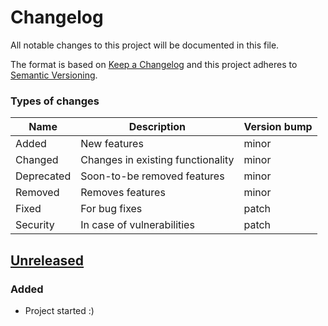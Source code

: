 # Changelog
All notable changes to this project will be documented in this file.

The format is based on [Keep a Changelog] and this project adheres to
[Semantic Versioning].

### Types of changes

| Name       | Description                       | Version bump |
| ---------- | --------------------------------- | ------------ |
| Added      | New features                      | minor        |
| Changed    | Changes in existing functionality | minor        |
| Deprecated | Soon-to-be removed features       | minor        |
| Removed    | Removes features                  | minor        |
| Fixed      | For bug fixes                     | patch        |
| Security   | In case of vulnerabilities        | patch        |

## [Unreleased]
### Added
* Project started :)

[Unreleased]: https://github.com/jacksmith15/changelog/compare/initial..HEAD

[Keep a Changelog]: http://keepachangelog.com/en/1.0.0/
[Semantic Versioning]: http://semver.org/spec/v2.0.0.html
[_release_link_format]: https://github.com/jacksmith15/changelog/compare/{previous_tag}..{next_tag}
[_breaking_change_tag]: BREAKING
